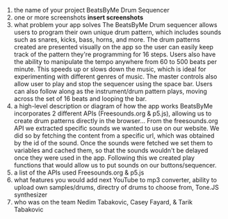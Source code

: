 1. the name of your project
    BeatsByMe Drum Sequencer
2. one or more screenshots
    **insert screenshots**
3. what problem your app solves
    The BeatsByMe Drum sequencer allows users to program their own unique drum
    pattern, which includes sounds such as snares, kicks, bass, horns, and more.
    The drum patterns created are presented visually on the app so the user can easily keep
    track of the pattern they're programming for 16 steps. Users also have the ability to
    manipulate the tempo anywhere from 60 to 500 beats per minute. This speeds up or slows down
    the music, which is ideal for experimenting with different genres of music. The master
    controls also allow user to play and stop the sequencer using the space bar. Users can also follow
    along as the instrument/drum pattern plays, moving across the set of 16 beats and looping the bar.
4. a high-level description or diagram of how the app works
    BeatsByMe incorporates 2 different APIs (Freesounds.org & p5.js), allowing us to create
    drum patterns directly in the browser... From the freesounds.org API we extracted specific sounds
    we wanted to use on our website. We did so by fetching the content from a specific url, which was
    obtained by the id of the sound. Once the sounds were fetched we set them to variables and cached them, so
    that the sounds wouldn't be delayed once they were used in the app. Following this we created
    play functions that would allow us to put sounds on our buttons/sequencer.
    <!-- The app works by taking an instantiated audio context and fetching sounds from the API. The sounds
    are loaded upfront to avoid delays and are buffered to be played immediately. For the sound to
    emit from the speakers, we connnected our source to a destination.
    The playSound() function is used every time somebody presses one of the pads with their mouse.
    the start(time) function makes it simple to schedule sound playback once we pre-loaded the
    sound buffers and audio file data.. -->
5. a list of the APIs used
    Freesounds.org & p5.js
6. what features you would add next
    YouTube to mp3 converter, ability to upload own samples/drums, directry of
    drums to choose from, Tone.JS synthesizer
7. who was on the team
    Nedim Tabakovic, Casey Fayard, & Tarik Tabakovic